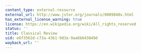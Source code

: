 ```yaml
---
content_type: external-resource
external_url: http://www.jstor.org/journals/0009840x.html
has_external_license_warning: true
license: https://en.wikipedia.org/wiki/All_rights_reserved
status: ''
title: Classical Review
uid: e6f3562d-c73a-43b1-9d3a-9aa6b643849d
wayback_url: ''
---
```

